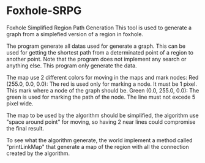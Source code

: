 # Foxhole-SRPG
Foxhole Simplified Region Path Generation
This tool is used to generate a graph from a simplefied version of a region in foxhole.

The program generate all datas used for generate a graph. This can be used for getting the shortest path from a determinated point of a region to another point. Note that the program does not implement any search or anything else. This program only generate the data.

The map use 2 different colors for moving in the maps and mark nodes:
    Red (255.0, 0.0, 0.0): The red is used only for marking a node. It must be 1 pixel. This mark where a node of the graph should be.
    Green (0.0, 255.0, 0.0): The green is used for marking the path of the node. The line must not excede 5 pixel wide.
    
The map to be used by the algorithm should be simplified, the algorithm use "space around point" for moving, so having 2 near lines could compromise the final result.

To see what the algorithm generate, the world implement a method called "printLinkMap" that generate a map of the region with all the connection created by the algorithm.
